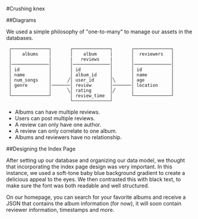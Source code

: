 #Crushing knex

##Diagrams

We used a simple philosophy of "one-to-many" to manage our assets in the databases.

```text
 ┌──────────────┐       ┌──────────────┐       ┌──────────────┐
 │    albums    │       │    album     |       │  reviewers   │
 │              |       |   reviews    |       │              │
 │──────────────│       │──────────────│       │──────────────│
 │ id           │       │ id           │       │ id           │
 │ name         │       │ album_id     │       │ name         │
 │ num_songs    │      ╱│ user_id      │╲      │ age          │   
 │ genre        │───────│ review       │───────│ location     │
 │              │      ╲│ rating       │╱      │              │
 └──────────────┘       │ review_time  │       └──────────────┘
                        └──────────────┘
 ```
- Albums can have multiple reviews.
- Users can post multiple reviews.
- A review can only have one author.
- A review can only correlate to one album.
- Albums and reviewers have no relationship.

##Designing the Index Page

After setting up our database and organizing our data model, we thought that incorporating the index page design was very important. In this instance, we used a soft-tone baby blue background gradient to create a delicious appeal to the eyes. We then contrasted this with black text, to make sure the font was both readable and well structured. 

On our homepage, you can search for your favorite albums and receive a JSON that contains the album information (for now), it will soon contain reviewer information, timestamps and more.

